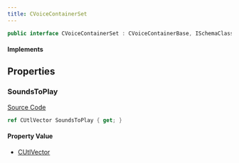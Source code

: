```yaml
---
title: CVoiceContainerSet
---
```


```csharp
public interface CVoiceContainerSet : CVoiceContainerBase, ISchemaClass<CVoiceContainerBase>, ISchemaClass<CVoiceContainerSet>, ISchemaField, ISchemaClass, INativeHandle
```

#### Implements

## Properties

### SoundsToPlay

[Source Code](https://github.com/swiftly-solution/swiftlys2/blob/beta/managed/src/SwiftlyS2.Generated/Schemas/Interfaces/CVoiceContainerSet.cs#L17)

```csharp
ref CUtlVector SoundsToPlay { get; }
```

#### Property Value

- [CUtlVector](/docs/api/)

